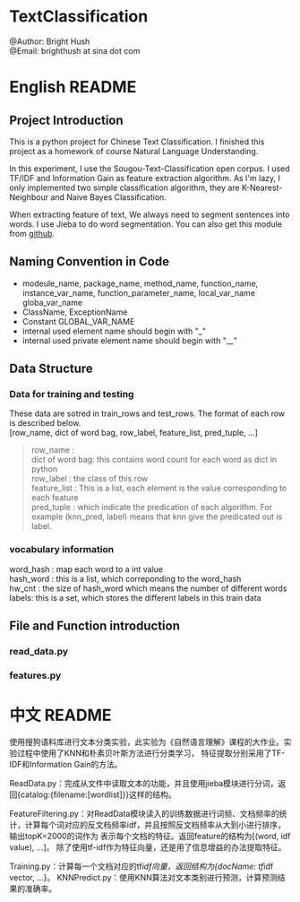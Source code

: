 ﻿TextClassification
==================

@Author: Bright Hush    
@Email: brighthush at sina dot com

# English README


## Project Introduction
This is a python project for Chinese Text Classification. I finished this project as a homework of course 
Natural Language Understanding. 

In this experiment, I use the Sougou-Text-Classification open corpus.
I used TF/IDF and Information Gain as feature extraction algorithm. As I'm lazy, I only implemented
two simple classification algorithm, they are K-Nearest-Neighbour and Naive Bayes Classification.

When extracting feature of text, We always need to segment sentences into words. I use Jieba to do word segmentation.
You can also get this module from [github](https://github.com/fxsjy/jieba).

## Naming Convention in Code
* modeule_name, package_name, method_name, function_name, instance_var_name, function_parameter_name, local_var_name
globa_var_name
* ClassName, ExceptionName
* Constant GLOBAL_VAR_NAME
* internal used element name should begin with "_"
* internal used private element name should begin with "__"

## Data Structure  
### Data for training and testing  
These data are sotred in train_rows and test_rows. The format of each row is described 
below.  
[row_name, dict of word bag, row_label, feature_list, pred_tuple, ...]  
> row_name :  
> dict of word bag: this contains word count for each word as dict in python  
> row_label : the class of this row  
> feature_list : This is a list, each element is the value corresponding to each feature  
> pred_tuple : which indicate the predication of each algorithm. For example (knn_pred, label) means that knn give the predicated out is label.

### vocabulary information  
word_hash : map each word to a int value  
hash_word : this is a list, which correponding to the word_hash  
hw_cnt : the size of hash_word which means the number of different words  
labels: this is a set, which stores the different labels in this train data  


## File and Function introduction
### read_data.py

### features.py



# 中文 README
使用搜狗语料库进行文本分类实验，此实验为《自然语言理解》课程的大作业。实验过程中使用了KNN和朴素贝叶斯方法进行分类学习，
特征提取分别采用了TF-IDF和Information Gain的方法。

ReadData.py：完成从文件中读取文本的功能，并且使用jieba模块进行分词，返回{catalog:{filename:[wordlist]}}这样的结构。

FeatureFiltering.py：对ReadData模块读入的训练数据进行词频、文档频率的统计，计算每个词对应的反文档频率idf，并且按照反文档频率从大到小进行排序，输出topK=2000的词作为
表示每个文档的特征。返回feature的结构为[(word, idf value), ...]。
除了使用tf-idf作为特征向量，还是用了信息增益的办法提取特征。

Training.py：计算每一个文档对应的tf*idf向量，返回结构为{docName: tf*idf vector, ...}。
KNNPredict.py：使用KNN算法对文本类别进行预测，计算预测结果的准确率。



